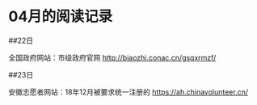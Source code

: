 # 04月的阅读记录

##22日

全国政府网站：市级政府官网 http://biaozhi.conac.cn/gsqxrmzf/

##23日

安徽志愿者网站：18年12月被要求统一注册的 https://ah.chinavolunteer.cn/
